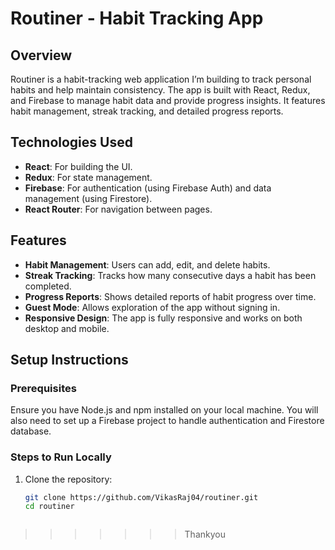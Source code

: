 # Routiner - Habit Tracking App

## Overview

Routiner is a habit-tracking web application I’m building to track personal habits and help maintain consistency. The app is built with React, Redux, and Firebase to manage habit data and provide progress insights. It features habit management, streak tracking, and detailed progress reports.

## Technologies Used
- **React**: For building the UI.
- **Redux**: For state management.
- **Firebase**: For authentication (using Firebase Auth) and data management (using Firestore).
- **React Router**: For navigation between pages.
  
## Features
- **Habit Management**: Users can add, edit, and delete habits.
- **Streak Tracking**: Tracks how many consecutive days a habit has been completed.
- **Progress Reports**: Shows detailed reports of habit progress over time.
- **Guest Mode**: Allows exploration of the app without signing in.
- **Responsive Design**: The app is fully responsive and works on both desktop and mobile.
  
## Setup Instructions

### Prerequisites
Ensure you have Node.js and npm installed on your local machine. You will also need to set up a Firebase project to handle authentication and Firestore database.

### Steps to Run Locally
1. Clone the repository:
   ```bash
   git clone https://github.com/VikasRaj04/routiner.git
   cd routiner


   
>>>>>>> Thankyou
